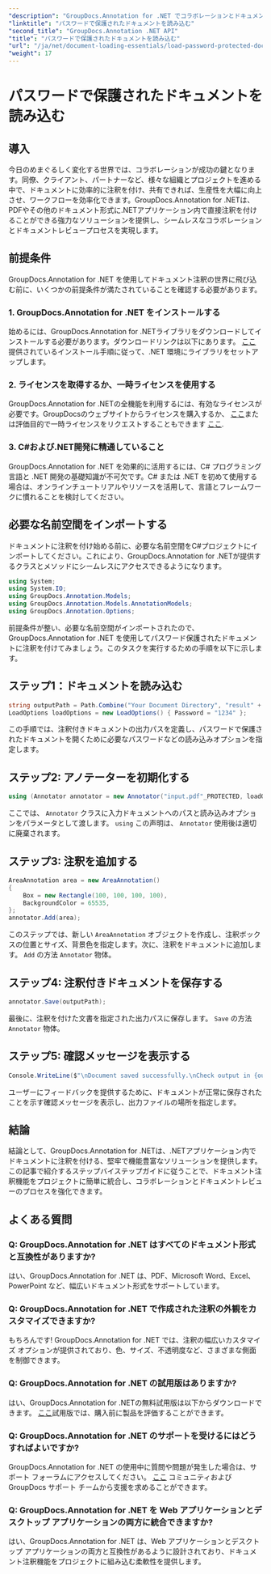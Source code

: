 ```yaml
---
"description": "GroupDocs.Annotation for .NET でコラボレーションとドキュメントレビューを強化しましょう。.NET アプリで PDF などにシームレスに注釈を付けることができます。"
"linktitle": "パスワードで保護されたドキュメントを読み込む"
"second_title": "GroupDocs.Annotation .NET API"
"title": "パスワードで保護されたドキュメントを読み込む"
"url": "/ja/net/document-loading-essentials/load-password-protected-documents/"
"weight": 17
---
```


# パスワードで保護されたドキュメントを読み込む

## 導入
今日のめまぐるしく変化する世界では、コラボレーションが成功の鍵となります。同僚、クライアント、パートナーなど、様々な組織とプロジェクトを進める中で、ドキュメントに効率的に注釈を付け、共有できれば、生産性を大幅に向上させ、ワークフローを効率化できます。GroupDocs.Annotation for .NETは、PDFやその他のドキュメント形式に.NETアプリケーション内で直接注釈を付けることができる強力なソリューションを提供し、シームレスなコラボレーションとドキュメントレビュープロセスを実現します。
## 前提条件
GroupDocs.Annotation for .NET を使用してドキュメント注釈の世界に飛び込む前に、いくつかの前提条件が満たされていることを確認する必要があります。
### 1. GroupDocs.Annotation for .NET をインストールする
始めるには、GroupDocs.Annotation for .NETライブラリをダウンロードしてインストールする必要があります。ダウンロードリンクは以下にあります。 [ここ](https://releases.groupdocs.com/annotation/net/)提供されているインストール手順に従って、.NET 環境にライブラリをセットアップします。
### 2. ライセンスを取得するか、一時ライセンスを使用する
GroupDocs.Annotation for .NETの全機能を利用するには、有効なライセンスが必要です。GroupDocsのウェブサイトからライセンスを購入するか、 [ここ](https://purchase.groupdocs.com/buy)または評価目的で一時ライセンスをリクエストすることもできます [ここ](https://purchase。groupdocs.com/temporary-license/).
### 3. C#および.NET開発に精通していること
GroupDocs.Annotation for .NET を効果的に活用するには、C# プログラミング言語と .NET 開発の基礎知識が不可欠です。C# または .NET を初めて使用する場合は、オンラインチュートリアルやリソースを活用して、言語とフレームワークに慣れることを検討してください。

## 必要な名前空間をインポートする
ドキュメントに注釈を付け始める前に、必要な名前空間をC#プロジェクトにインポートしてください。これにより、GroupDocs.Annotation for .NETが提供するクラスとメソッドにシームレスにアクセスできるようになります。
```csharp
using System;
using System.IO;
using GroupDocs.Annotation.Models;
using GroupDocs.Annotation.Models.AnnotationModels;
using GroupDocs.Annotation.Options;
```

前提条件が整い、必要な名前空間がインポートされたので、GroupDocs.Annotation for .NET を使用してパスワード保護されたドキュメントに注釈を付けてみましょう。このタスクを実行するための手順を以下に示します。
## ステップ1：ドキュメントを読み込む
```csharp
string outputPath = Path.Combine("Your Document Directory", "result" + Path.GetExtension("input.pdf"));
LoadOptions loadOptions = new LoadOptions() { Password = "1234" };
```
この手順では、注釈付きドキュメントの出力パスを定義し、パスワードで保護されたドキュメントを開くために必要なパスワードなどの読み込みオプションを指定します。
## ステップ2: アノテーターを初期化する
```csharp
using (Annotator annotator = new Annotator("input.pdf"_PROTECTED, loadOptions))
```
ここでは、 `Annotator` クラスに入力ドキュメントへのパスと読み込みオプションをパラメータとして渡します。 `using` この声明は、 `Annotator` 使用後は適切に廃棄されます。
## ステップ3: 注釈を追加する
```csharp
AreaAnnotation area = new AreaAnnotation()
{
    Box = new Rectangle(100, 100, 100, 100),
    BackgroundColor = 65535,
};
annotator.Add(area);
```
このステップでは、新しい `AreaAnnotation` オブジェクトを作成し、注釈ボックスの位置とサイズ、背景色を指定します。次に、注釈をドキュメントに追加します。 `Add` の方法 `Annotator` 物体。
## ステップ4: 注釈付きドキュメントを保存する
```csharp
annotator.Save(outputPath);
```
最後に、注釈を付けた文書を指定された出力パスに保存します。 `Save` の方法 `Annotator` 物体。
## ステップ5: 確認メッセージを表示する
```csharp
Console.WriteLine($"\nDocument saved successfully.\nCheck output in {outputPath}.");
```
ユーザーにフィードバックを提供するために、ドキュメントが正常に保存されたことを示す確認メッセージを表示し、出力ファイルの場所を指定します。

## 結論
結論として、GroupDocs.Annotation for .NETは、.NETアプリケーション内でドキュメントに注釈を付ける、堅牢で機能豊富なソリューションを提供します。この記事で紹介するステップバイステップガイドに従うことで、ドキュメント注釈機能をプロジェクトに簡単に統合し、コラボレーションとドキュメントレビューのプロセスを強化できます。
## よくある質問
### Q: GroupDocs.Annotation for .NET はすべてのドキュメント形式と互換性がありますか?
はい、GroupDocs.Annotation for .NET は、PDF、Microsoft Word、Excel、PowerPoint など、幅広いドキュメント形式をサポートしています。
### Q: GroupDocs.Annotation for .NET で作成された注釈の外観をカスタマイズできますか?
もちろんです! GroupDocs.Annotation for .NET では、注釈の幅広いカスタマイズ オプションが提供されており、色、サイズ、不透明度など、さまざまな側面を制御できます。
### Q: GroupDocs.Annotation for .NET の試用版はありますか?
はい、GroupDocs.Annotation for .NETの無料試用版は以下からダウンロードできます。 [ここ](https://releases.groupdocs.com/)試用版では、購入前に製品を評価することができます。
### Q: GroupDocs.Annotation for .NET のサポートを受けるにはどうすればよいですか?
GroupDocs.Annotation for .NET の使用中に質問や問題が発生した場合は、サポート フォーラムにアクセスしてください。 [ここ](https://forum.groupdocs.com/c/annotation/10) コミュニティおよび GroupDocs サポート チームから支援を求めることができます。
### Q: GroupDocs.Annotation for .NET を Web アプリケーションとデスクトップ アプリケーションの両方に統合できますか?
はい、GroupDocs.Annotation for .NET は、Web アプリケーションとデスクトップ アプリケーションの両方と互換性があるように設計されており、ドキュメント注釈機能をプロジェクトに組み込む柔軟性を提供します。